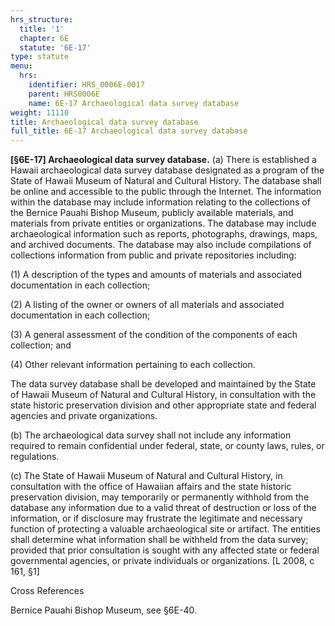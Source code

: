 ```yaml
---
hrs_structure:
  title: '1'
  chapter: 6E
  statute: '6E-17'
type: statute
menu:
  hrs:
    identifier: HRS_0006E-0017
    parent: HRS0006E
    name: 6E-17 Archaeological data survey database
weight: 11110
title: Archaeological data survey database
full_title: 6E-17 Archaeological data survey database
---
```

**[§6E-17] Archaeological data survey database.** (a) There is established a Hawaii archaeological data survey database designated as a program of the State of Hawaii Museum of Natural and Cultural History. The database shall be online and accessible to the public through the Internet. The information within the database may include information relating to the collections of the Bernice Pauahi Bishop Museum, publicly available materials, and materials from private entities or organizations. The database may include archaeological information such as reports, photographs, drawings, maps, and archived documents. The database may also include compilations of collections information from public and private repositories including:

(1) A description of the types and amounts of materials and associated documentation in each collection;

(2) A listing of the owner or owners of all materials and associated documentation in each collection;

(3) A general assessment of the condition of the components of each collection; and

(4) Other relevant information pertaining to each collection.

The data survey database shall be developed and maintained by the State of Hawaii Museum of Natural and Cultural History, in consultation with the state historic preservation division and other appropriate state and federal agencies and private organizations.

(b) The archaeological data survey shall not include any information required to remain confidential under federal, state, or county laws, rules, or regulations.

(c) The State of Hawaii Museum of Natural and Cultural History, in consultation with the office of Hawaiian affairs and the state historic preservation division, may temporarily or permanently withhold from the database any information due to a valid threat of destruction or loss of the information, or if disclosure may frustrate the legitimate and necessary function of protecting a valuable archaeological site or artifact. The entities shall determine what information shall be withheld from the data survey; provided that prior consultation is sought with any affected state or federal governmental agencies, or private individuals or organizations. [L 2008, c 161, §1]

Cross References

Bernice Pauahi Bishop Museum, see §6E-40.